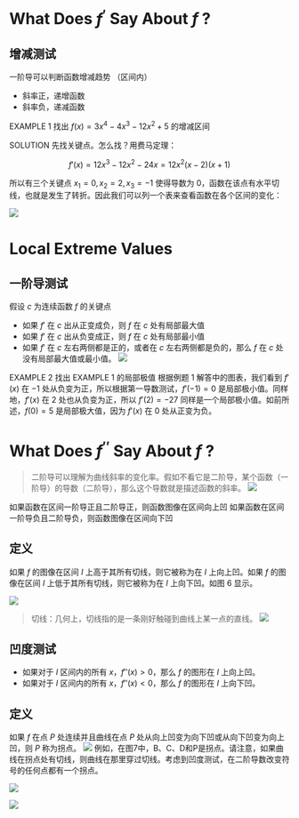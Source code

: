 # What Does  $f^{\prime}$ Say About $f$ ?
## 增减测试
一阶导可以判断函数增减趋势 （区间内）
- 斜率正，递增函数
- 斜率负，递减函数

EXAMPLE 1 找出 $f(x)=3x^{4}-4x^{3}-12x^{2}+5$ 的增减区间

SOLUTION
先找关键点。怎么找？用费马定理：

$$
f'(x)=12x^{3}-12x^{2}-24x=12x^{2}(x-2)(x+1)
$$

所以有三个关键点 $x_{1}=0,x_{2}=2,x_{3}=-1$ 使得导数为 0，函数在该点有水平切线，也就是发生了转折。因此我们可以列一个表来查看函数在各个区间的变化：

![](images/Pasted%20image%2020241021150549.png)

# Local Extreme Values
## 一阶导测试
假设 $c$ 为连续函数 $f$ 的关键点
- 如果 $f'$ 在 $c$ 出从正变成负，则 $f$ 在 $c$ 处有局部最大值
- 如果 $f'$ 在 $c$ 出从负变成正，则 $f$ 在 $c$ 处有局部最小值
- 如果 $f'$ 在 $c$ 左右两侧都是正的，或者在 $c$ 左右两侧都是负的，那么 $f$ 在 $c$ 处没有局部最大值或最小值。
![](images/Pasted%20image%2020241021084810.png)

EXAMPLE 2
找出 EXAMPLE 1 的局部极值
根据例题 1 解答中的图表，我们看到 $f'(x)$ 在 $−1$ 处从负变为正，所以根据第一导数测试，$f'(-1) =0$ 是局部极小值。同样地，$f'(x)$ 在 2 处也从负变为正，所以 $f'(2)=-27$  同样是一个局部极小值。如前所述，$f(0)=5$ 是局部极大值，因为 $f'(x)$ 在 0 处从正变为负。


# What Does  $f^{\prime \prime}$ Say About $f$ ?
> 二阶导可以理解为曲线斜率的变化率。假如不看它是二阶导，某个函数（一阶导）的导数（二阶导），那么这个导数就是描述函数的斜率。
> ![](images/Pasted%20image%2020241021152047.png)

如果函数在区间一阶导正且二阶导正，则函数图像在区间向上凹
如果函数在区间一阶导负且二阶导负，则函数图像在区间向下凹

## 定义
如果 $f$ 的图像在区间 $I$ 上高于其所有切线，则它被称为在 $I$ 上向上凹。如果 $f$ 的图像在区间 $I$ 上低于其所有切线，则它被称为在 $I$ 上向下凹。如图 6 显示。

![](images/Pasted%20image%2020241021085350.png)

> 切线：几何上，切线指的是一条刚好触碰到曲线上某一点的直线。
> ![](images/Pasted%20image%2020241021151704.png)

## 凹度测试
- 如果对于 $I$ 区间内的所有 $x$，$f′′(x)>0$，那么 $f$ 的图形在 $I$ 上向上凹。 
- 如果对于 $I$ 区间内的所有 $x$，$f′′(x)<0$，那么 $f$ 的图形在 $I$ 上向下凹。


## 定义
如果 $f$ 在点 $P$ 处连续并且曲线在点 $P$ 处从向上凹变为向下凹或从向下凹变为向上凹，则 $P$ 称为拐点。
![](images/Pasted%20image%2020241021090016.png)
例如，在图7中，B、C、D和P是拐点。请注意，如果曲线在拐点处有切线，则曲线在那里穿过切线。考虑到凹度测试，在二阶导数改变符号的任何点都有一个拐点。



![](images/Pasted%20image%2020241021090939.png)




![](images/Pasted%20image%2020241021091001.png)